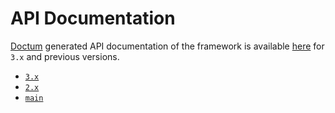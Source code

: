# API Documentation

[Doctum](https://github.com/code-lts/doctum) generated API documentation of the framework is
available [here](https://twill.io/docs/api/3.x) for `3.x` and previous versions.

- [`3.x`](https://twill.io/docs/api/3.x)
- [`2.x`](https://twill.io/docs/api/2.x)
- [`main`](https://twill.io/docs/api/main)
